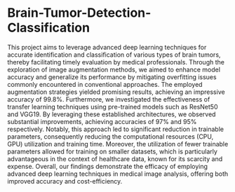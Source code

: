 # Brain-Tumor-Detection-Classification

This project aims to leverage advanced deep learning techniques for accurate identification and classification of various types of brain tumors, thereby facilitating timely evaluation by medical professionals. Through the exploration of image augmentation methods, we aimed to enhance model accuracy and generalize its performance by mitigating overfitting issues commonly encountered in conventional approaches. The employed augmentation strategies yielded promising results, achieving an impressive accuracy of 99.8%. Furthermore, we investigated the effectiveness of transfer learning techniques using pre-trained models such as ResNet50 and VGG19. By leveraging these established architectures, we observed substantial improvements, achieving accuracies of 97% and 95% respectively. Notably, this approach led to significant reduction in trainable parameters, consequently reducing the computational resources (CPU, GPU) utilization and training time. Moreover, the utilization of fewer trainable parameters allowed for training on smaller datasets, which is particularly advantageous in the context of healthcare data, known for its scarcity and expense. Overall, our findings demonstrate the efficacy of employing advanced deep learning techniques in medical image analysis, offering both improved accuracy and cost-efficiency.
